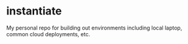 # instantiate
My personal repo for building out environments including local laptop, common cloud deployments, etc. 
